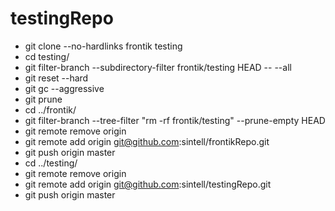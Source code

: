 testingRepo
===========
* git clone --no-hardlinks frontik testing
* cd testing/
* git filter-branch --subdirectory-filter frontik/testing HEAD -- --all
* git reset --hard
* git gc --aggressive
* git prune
* cd ../frontik/
* git filter-branch --tree-filter "rm -rf frontik/testing" --prune-empty HEAD
* git remote remove origin
* git remote add origin git@github.com:sintell/frontikRepo.git
* git push origin master
* cd ../testing/
* git remote remove origin 
* git remote add origin git@github.com:sintell/testingRepo.git
* git push origin master
